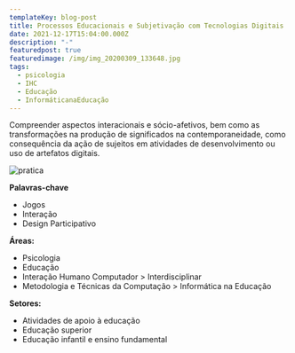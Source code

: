 ```yaml
---
templateKey: blog-post
title: Processos Educacionais e Subjetivação com Tecnologias Digitais
date: 2021-12-17T15:04:00.000Z
description: "-"
featuredpost: true
featuredimage: /img/img_20200309_133648.jpg
tags:
  - psicologia
  - IHC
  - Educação
  - InformáticanaEducação
---
```

Compreender aspectos interacionais e sócio-afetivos, bem como as transformações na produção de significados na contemporaneidade, como consequência da ação de sujeitos em atividades de desenvolvimento ou uso de artefatos digitais.

![pratica](/img/img_20200309_133648.jpg)

**Palavras-chave**

* Jogos
* Interação
* Design Participativo

**Áreas:**

* Psicologia
* Educação
* Interação Humano Computador > Interdisciplinar
* Metodologia e Técnicas da Computação > Informática na Educação

**Setores:**

* Atividades de apoio à educação
* Educação superior
* Educação infantil e ensino fundamental